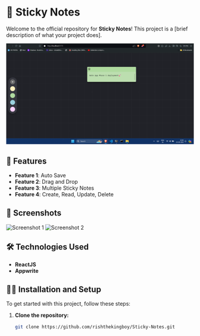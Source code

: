 # 🚀 Sticky Notes

Welcome to the official repository for **Sticky Notes**! This project is a [brief description of what your project does].

![Project Banner](/repo_assets/Sticky-Notes.png)

## 🌟 Features

- **Feature 1**: Auto Save
- **Feature 2**: Drag and Drop
- **Feature 3**: Multiple Sticky Notes
- **Feature 4**: Create, Read, Update, Delete

## 📸 Screenshots

![Screenshot 1](path_to_screenshot_1.png)
![Screenshot 2](path_to_screenshot_2.png)

## 🛠️ Technologies Used

- **ReactJS**
- **Appwrite**

## 🧑‍💻 Installation and Setup

To get started with this project, follow these steps:

1. **Clone the repository:**
   ```bash
   git clone https://github.com/rishthekingboy/Sticky-Notes.git
